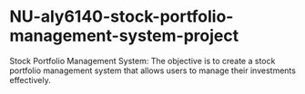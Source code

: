# NU-aly6140-stock-portfolio-management-system-project
Stock Portfolio Management System: The objective is to create a stock portfolio management system that allows users to manage their investments effectively.
